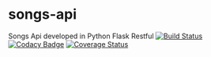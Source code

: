 # songs-api
Songs Api developed in Python Flask Restful
[![Build Status](https://travis-ci.org/shakirandagire/songs-api.svg?branch=develop)](https://travis-ci.org/shakirandagire/songs-api)
[![Codacy Badge](https://api.codacy.com/project/badge/Grade/3f3dbab383934824957dba29c0005c73)](https://www.codacy.com/app/shakirandagire/songs-api?utm_source=github.com&amp;utm_medium=referral&amp;utm_content=shakirandagire/songs-api&amp;utm_campaign=Badge_Grade)
[![Coverage Status](https://coveralls.io/repos/github/shakirandagire/songs-api/badge.svg)](https://coveralls.io/github/shakirandagire/songs-api)
